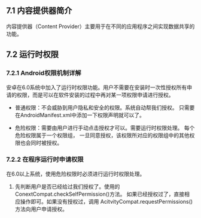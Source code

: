 

## 7.1 内容提供器简介

内容提供器（Content Provider）主要用于在不同的应用程序之间实现数据共享的功能。

## 7.2 运行时权限
### 7.2.1 Android权限机制详解

安卓在6.0系统中加入了运行时权限功能。用户不需要在安装时一次性授权所有申请的权限，而是可以在软件安装的过程中再对某一项权限申请进行授权。


* 普通权限：不会威胁到用户隐私和安全的权限。系统自动帮我们授权。
只需要在AndroidManifest.xml中添加一下权限声明就可以了。

* 危险权限：需要由用户进行手动点击授权才可以。需要运行时权限处理。
每个危险权限属于一个权限组， 一旦同意授权，该权限所对应的权限组中的其他权限也会同时被授权。

### 7.2.2 在程序运行时申请权限

在6.0以上系统，使用危险权限时必须进行运行时权限处理。

1. 先判断用户是否已经给过我们授权了。使用的ConextCompat.checkSelfPermission()方法。
如果已经授权过了，直接相应操作即可。如果没有授权过，调用 AcitvityCompat.requestPermissions()方法向用户申请授权。







